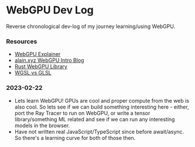 # WebGPU Dev Log

Reverse chronological dev-log of my journey learning/using WebGPU.

### Resources

* [WebGPU Explainer](https://gpuweb.github.io/gpuweb/explainer/)
* [alain.xyz WebGPU Intro Blog](https://alain.xyz/blog/raw-webgpu)
* [Rust WebGPU Library](https://github.com/gfx-rs/wgpu)
* [WGSL vs GLSL](https://dmnsgn.me/blog/from-glsl-to-wgsl-the-future-of-shaders-on-the-web/)

### 2023-02-22

* Lets learn WebGPU! GPUs are cool and proper compute from the web is also cool. So lets see if we can build something interesting here - either, port the Ray Tracer to run on WebGPU, or write a tensor library/something ML related and see if we can run any interesting models in the browser.
* Have not written real JavaScript/TypeScript since before await/async. So there's a learning curve for both of those then.
